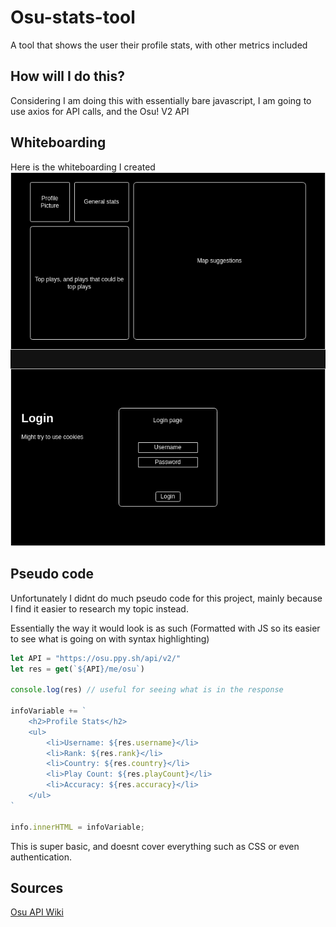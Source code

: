 # Osu-stats-tool
A tool that shows the user their profile stats, with other metrics included

## How will I do this?
Considering I am doing this with essentially bare javascript, I am going to use axios for API calls, and the Osu! V2 API

## Whiteboarding

Here is the whiteboarding I created
![Whiteboarding](/whiteboarding.drawio.png)

## Pseudo code

Unfortunately I didnt do much pseudo code for this project, mainly because I find it easier to research my topic instead.

Essentially the way it would look is as such (Formatted with JS so its easier to see what is going on with syntax highlighting)

```js
let API = "https://osu.ppy.sh/api/v2/"
let res = get(`${API}/me/osu`)

console.log(res) // useful for seeing what is in the response

infoVariable += `
    <h2>Profile Stats</h2>
    <ul>
        <li>Username: ${res.username}</li>
        <li>Rank: ${res.rank}</li>
        <li>Country: ${res.country}</li>
        <li>Play Count: ${res.playCount}</li>
        <li>Accuracy: ${res.accuracy}</li>
    </ul>
`

info.innerHTML = infoVariable;

```

This is super basic, and doesnt cover everything such as CSS or even authentication.

## Sources

[Osu API Wiki](https://osu.ppy.sh/docs/index.html)